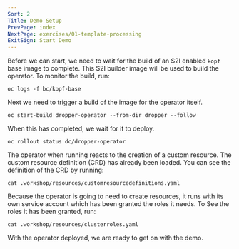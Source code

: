 ```yaml
---
Sort: 2
Title: Demo Setup
PrevPage: index
NextPage: exercises/01-template-processing
ExitSign: Start Demo
---
```


Before we can start, we need to wait for the build of an S2I enabled `kopf` base image to complete. This S2I builder image will be used to build the operator. To monitor the build, run:

```execute
oc logs -f bc/kopf-base
```

Next we need to trigger a build of the image for the operator itself.

```execute
oc start-build dropper-operator --from-dir dropper --follow
```

When this has completed, we wait for it to deploy.

```execute
oc rollout status dc/dropper-operator
```

The operator when running reacts to the creation of a custom resource. The custom resource definition (CRD) has already been loaded. You can see the definition of the CRD by running:

```execute
cat .workshop/resources/customresourcedefinitions.yaml
```

Because the operator is going to need to create resources, it runs with its own service account which has been granted the roles it needs. To See the roles it has been granted, run:

```execute
cat .workshop/resources/clusterroles.yaml
```

With the operator deployed, we are ready to get on with the demo.
